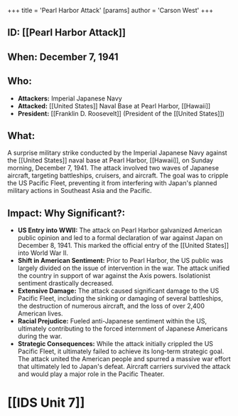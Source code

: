 +++
 title = 'Pearl Harbor Attack'
[params]
	author = 'Carson West'
+++
## ID: [[Pearl Harbor Attack]]

## When: December 7, 1941

## Who: 
* **Attackers:** Imperial Japanese Navy
* **Attacked:** [[United States]] Naval Base at Pearl Harbor, [[Hawaii]]
* **President:** [[Franklin D. Roosevelt]] (President of the [[United States]])

## What: 

A surprise military strike conducted by the Imperial Japanese Navy against the [[United States]] naval base at Pearl Harbor, [[Hawaii]], on Sunday morning, December 7, 1941. The attack involved two waves of Japanese aircraft, targeting battleships, cruisers, and aircraft. The goal was to cripple the US Pacific Fleet, preventing it from interfering with Japan's planned military actions in Southeast Asia and the Pacific.

## Impact: Why Significant?: 
* **US Entry into WWII:** The attack on Pearl Harbor galvanized American public opinion and led to a formal declaration of war against Japan on December 8, 1941. This marked the official entry of the [[United States]] into World War II.
* **Shift in American Sentiment:** Prior to Pearl Harbor, the US public was largely divided on the issue of intervention in the war. The attack unified the country in support of war against the Axis powers. Isolationist sentiment drastically decreased.
* **Extensive Damage:** The attack caused significant damage to the US Pacific Fleet, including the sinking or damaging of several battleships, the destruction of numerous aircraft, and the loss of over 2,400 American lives.
* **Racial Prejudice:** Fueled anti-Japanese sentiment within the US, ultimately contributing to the forced internment of Japanese Americans during the war.
* **Strategic Consequences:** While the attack initially crippled the US Pacific Fleet, it ultimately failed to achieve its long-term strategic goal. The attack united the American people and spurred a massive war effort that ultimately led to Japan's defeat. Aircraft carriers survived the attack and would play a major role in the Pacific Theater.

# [[IDS Unit 7]]